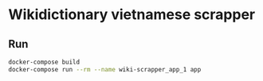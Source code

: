 # Wikidictionary vietnamese scrapper

## Run
```bash
docker-compose build
docker-compose run --rm --name wiki-scrapper_app_1 app
```
